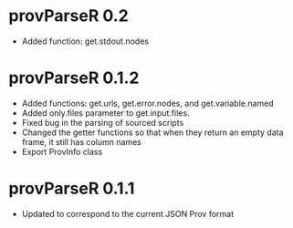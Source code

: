 # provParseR 0.2

* Added function: get.stdout.nodes

# provParseR 0.1.2

* Added functions: get.urls, get.error.nodes, and get.variable.named
* Added only.files parameter to get.input.files.
* Fixed bug in the parsing of sourced scripts
* Changed the getter functions so that when they return an empty data frame, it still has column names
* Export ProvInfo class

# provParseR 0.1.1

* Updated to correspond to the current JSON Prov format

